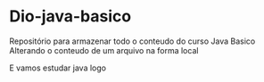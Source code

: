 # Dio-java-basico
Repositório para armazenar todo o conteudo do curso Java Basico
Alterando o conteudo de um arquivo na forma local

E vamos estudar java logo